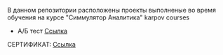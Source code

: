 В данном репозитории расположены проекты выполненые во время обучения на курсе "Симмулятор Аналитика" karpov courses
- А/Б тест [Ссылка](https://github.com/yanb1831/karpov.courses/blob/d6382c4f5f042889ca4501904ee6ab2917d7f8d8/AB_tests/A_B_tests.ipynb)

СЕРТИФИКАТ: [Ссылка](https://disk.yandex.ru/i/syugS_vyZTKsyg)
